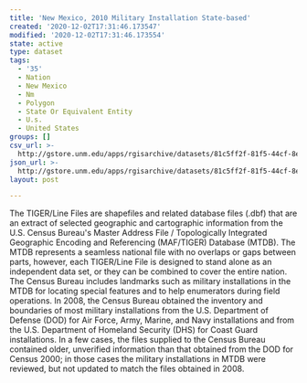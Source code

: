 ```yaml
---
title: 'New Mexico, 2010 Military Installation State-based'
created: '2020-12-02T17:31:46.173547'
modified: '2020-12-02T17:31:46.173554'
state: active
type: dataset
tags:
  - '35'
  - Nation
  - New Mexico
  - Nm
  - Polygon
  - State Or Equivalent Entity
  - U.s.
  - United States
groups: []
csv_url: >-
  http://gstore.unm.edu/apps/rgisarchive/datasets/81c5ff2f-81f5-44cf-8e52-f0f8cef3985c/tl_2010_35_mil.derived.csv
json_url: >-
  http://gstore.unm.edu/apps/rgisarchive/datasets/81c5ff2f-81f5-44cf-8e52-f0f8cef3985c/tl_2010_35_mil.derived.json
layout: post

---
```

The TIGER/Line Files are shapefiles and related database files (.dbf) that are an extract of selected geographic and cartographic information from the U.S. Census Bureau's Master Address File / Topologically Integrated Geographic Encoding and Referencing (MAF/TIGER) Database (MTDB).  The MTDB represents a seamless national file with no overlaps or gaps between parts, however, each TIGER/Line File is designed to stand alone as an independent data set, or they can be combined to cover the entire nation.  The Census Bureau includes landmarks such as military installations in the MTDB for locating special features and to help enumerators during field operations.  In 2008, the Census Bureau obtained the inventory and boundaries of most military installations from the U.S. Department of Defense (DOD) for Air Force, Army, Marine, and Navy installations and from the U.S. Department of Homeland Security (DHS) for Coast Guard installations.  In a few cases, the files supplied to the Census Bureau contained older, unverified information than that obtained from the DOD for Census 2000; in those cases the military installations in MTDB were reviewed, but not updated to match the files obtained in 2008.  

